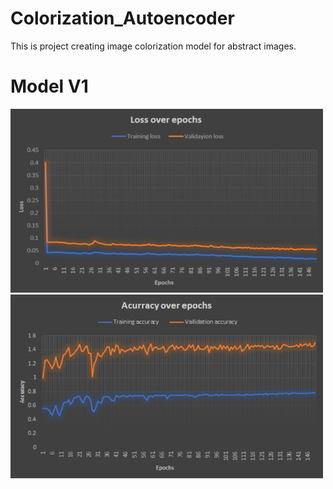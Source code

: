 # Colorization_Autoencoder
This is project creating image colorization model for abstract images.


# Model V1

<img src="images/v1-loss.png" width=500>  <img src="images/v1-accuracy.png" width=500>

